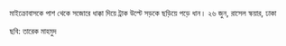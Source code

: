 মাইক্রোবাসকে পাশ থেকে সজোরে ধাক্কা দিয়ে ট্রাক উল্টে সড়কে ছড়িয়ে পড়ে ধান। ২৬ জুন, রাসেল স্কয়ার, ঢাকা

ছবি: তারেক মাহমুদ
